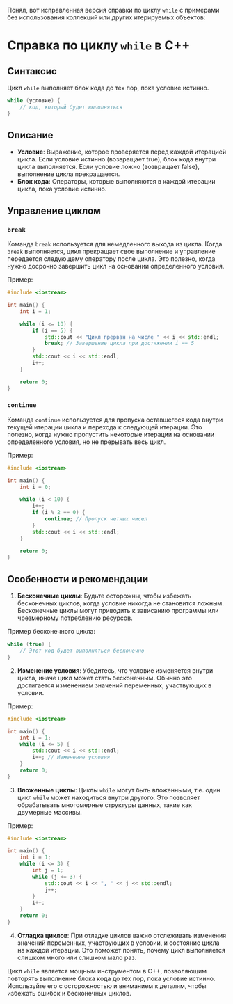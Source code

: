 Понял, вот исправленная версия справки по циклу `while` с примерами без использования коллекций или других итерируемых объектов:

# Справка по циклу `while` в C++

## Синтаксис

Цикл `while` выполняет блок кода до тех пор, пока условие истинно.

```cpp
while (условие) {
    // код, который будет выполняться
}
```

## Описание

- **Условие**: Выражение, которое проверяется перед каждой итерацией цикла. Если условие истинно (возвращает true), блок кода внутри цикла выполняется. Если условие ложно (возвращает false), выполнение цикла прекращается.
- **Блок кода**: Операторы, которые выполняются в каждой итерации цикла, пока условие истинно.

## Управление циклом

### `break`

Команда `break` используется для немедленного выхода из цикла. Когда `break` выполняется, цикл прекращает свое выполнение и управление передается следующему оператору после цикла. Это полезно, когда нужно досрочно завершить цикл на основании определенного условия.

Пример:

```cpp
#include <iostream>

int main() {
    int i = 1;

    while (i <= 10) {
        if (i == 5) {
            std::cout << "Цикл прерван на числе " << i << std::endl;
            break; // Завершение цикла при достижении i == 5
        }
        std::cout << i << std::endl;
        i++;
    }

    return 0;
}
```

### `continue`

Команда `continue` используется для пропуска оставшегося кода внутри текущей итерации цикла и перехода к следующей итерации. Это полезно, когда нужно пропустить некоторые итерации на основании определенного условия, но не прерывать весь цикл.

Пример:

```cpp
#include <iostream>

int main() {
    int i = 0;

    while (i < 10) {
        i++;
        if (i % 2 == 0) {
            continue; // Пропуск четных чисел
        }
        std::cout << i << std::endl;
    }

    return 0;
}
```

## Особенности и рекомендации

1. **Бесконечные циклы**: Будьте осторожны, чтобы избежать бесконечных циклов, когда условие никогда не становится ложным. Бесконечные циклы могут приводить к зависанию программы или чрезмерному потреблению ресурсов.

Пример бесконечного цикла:

```cpp
while (true) {
    // Этот код будет выполняться бесконечно
}
```

2. **Изменение условия**: Убедитесь, что условие изменяется внутри цикла, иначе цикл может стать бесконечным. Обычно это достигается изменением значений переменных, участвующих в условии.

Пример:

```cpp
#include <iostream>

int main() {
    int i = 1;
    while (i <= 5) {
        std::cout << i << std::endl;
        i++; // Изменение условия
    }
    return 0;
}
```

3. **Вложенные циклы**: Циклы `while` могут быть вложенными, т.е. один цикл `while` может находиться внутри другого. Это позволяет обрабатывать многомерные структуры данных, такие как двумерные массивы.

Пример:

```cpp
#include <iostream>

int main() {
    int i = 1;
    while (i <= 3) {
        int j = 1;
        while (j <= 3) {
            std::cout << i << ", " << j << std::endl;
            j++;
        }
        i++;
    }
    return 0;
}
```

4. **Отладка циклов**: При отладке циклов важно отслеживать изменения значений переменных, участвующих в условии, и состояние цикла на каждой итерации. Это поможет понять, почему цикл выполняется слишком много или слишком мало раз.

Цикл `while` является мощным инструментом в C++, позволяющим повторять выполнение блока кода до тех пор, пока условие истинно. Используйте его с осторожностью и вниманием к деталям, чтобы избежать ошибок и бесконечных циклов.